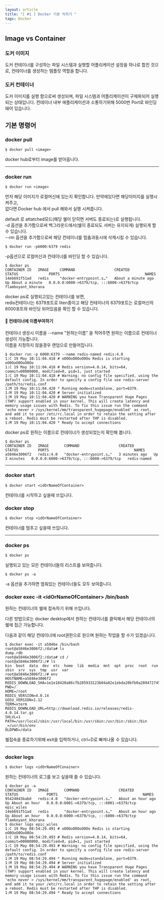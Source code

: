 ```yaml
---
layout: article
title: "[ #1 ] Docker 기본 익히기 "
tags: Docker
---
```


## Image vs Container

### 도커 이미지
도커 컨테이너를 구성하는 파일 시스템과 실행할 어플리케이션 설정을 하나로 합친 것으로, 컨테이너를 생성하는 템플릿 역할을 합니다. 

### 도커 컨테이너
도커 이미지를 실행 함으로써 생성되며, 파일 시스템과 어플리케이션이 구체화되어 실행되는 상태입니다.
컨테이너 내부 에플리케이션과 소통하기위해 5000번 Port로 바인딩 돼어 있습니다.

## 기본 명령어

### docker pull
~~~shell
$ docker pull <image>
~~~
docker hub로부터 image를 받아옵니다.

---

### docker run
~~~shell
$ docker run <image>
~~~

먼저 해당 이미지가 로컬머신에 있는지 확인합니다. 만약에있다면 해당이미지를 실행시켜주고, <br>
없다면 Docker hub 에서 pull 해와서 실행 시켜줍니다.

default 로 attatched모드(해당 쉘이 닫히면 서버도 종료되는)로 실행됩니다. <br>
-d 옵션을 추가함으로써 백그라운드에서(쉘이 종료되도 서버는 유지되게) 실행되게 할 수 있습니다. <br>
--rm 옵션을 추가함으로써 해당 컨테이너를 멈춤과동시에 삭제시킬 수 있습니다.

~~~shell
$ docker run -p6000:6379 redis
~~~
-p옵션으로 로컬머신과 컨테이너를 바인딩 할 수 있습니다.

~~~shell
$ docker ps    
CONTAINER ID   IMAGE     COMMAND                  CREATED              STATUS              PORTS                                       NAMES
14eb691f51ad   redis     "docker-entrypoint.s…"   About a minute ago   Up About a minute   0.0.0.0:6000->6379/tcp, :::6000->6379/tcp   flamboyant_khorana
~~~
docker ps로 실행되고있는 컨테이너를 보면, <br>
redis컨테이너는 6379포트로 liten중이고 해당 컨테이너의 6379포트는 로컬머신의 6000포트와 바인딩 되어있음을 확인 할 수 있습니다.


#### :rocket: <strong>컨테이너에 이름부여하기</strong>

컨테이너 생성시 이름을 --name "원하는이름" 을 적어주면 원하는 이름으로 컨테이너 생성이 가능합니다.<br>
이름을 지정하지 않을경우 랜덤으로 만들어집니다.

~~~shell
$ docker run -p 6000:6379 --name redis-named redis:4.0
1:C 19 May 10:11:04.418 # oO0OoO0OoO0Oo Redis is starting oO0OoO0OoO0Oo
1:C 19 May 10:11:04.418 # Redis version=4.0.14, bits=64, commit=00000000, modified=0, pid=1, just started
1:C 19 May 10:11:04.418 # Warning: no config file specified, using the default config. In order to specify a config file use redis-server /path/to/redis.conf
1:M 19 May 10:11:04.420 * Running mode=standalone, port=6379.
1:M 19 May 10:11:04.420 # Server initialized
1:M 19 May 10:11:04.420 # WARNING you have Transparent Huge Pages (THP) support enabled in your kernel. This will create latency and memory usage issues with Redis. To fix this issue run the command 'echo never > /sys/kernel/mm/transparent_hugepage/enabled' as root, and add it to your /etc/rc.local in order to retain the setting after a reboot. Redis must be restarted after THP is disabled.
1:M 19 May 10:11:04.420 * Ready to accept connections
~~~
docker ps로 원하는 이름으로 컨테이너가 생성되었는지 확인해 봅니다.

~~~shell
$ docker ps
CONTAINER ID   IMAGE       COMMAND                  CREATED         STATUS         PORTS                                       NAMES
a5846e3006f2   redis:4.0   "docker-entrypoint.s…"   3 minutes ago   Up 3 minutes   0.0.0.0:6000->6379/tcp, :::6000->6379/tcp   redis-named
~~~
---

### docker start

~~~shell
$ docker start <idOrNameOfContainer>
~~~
컨테이너를 시작하고 싶을때 쓰입니다.

### docker stop
~~~shell
$ docker stop <idOrNameOfContainer>
~~~
컨테이너를 멈추고 싶을때 쓰입니다.

---

### docker ps

~~~shell
$ docker ps
~~~


실행되고 있는 모든 컨테이너들의 리스트를 보여줍니다. <br>

~~~shell
$ docker ps -a
~~~
-a 옵션을 추가하면 멈춰있는 컨테이너들도 모두 보여줍니다.
### docker exec -it \<idOrNameOfContainer\> /bin/bash
원하는 컨테이너의 쉘에 접속하기 위해 쓰입니다. <br>

다른 방법으로는 docker desktop에서 원하는 컨테이너를 클릭해서 해당 컨테이너의 쉘에 접근 가능합니다. <br>

다음과 같이 해당 컨테이너에 root권한으로 원으며 원하는 작업을 할 수가 있겠습니다.
~~~shell
$ docker exec -it a5846e /bin/bash
root@a5846e3006f2:/data# ls
dump.rdb
root@a5846e3006f2:/data# cd /
root@a5846e3006f2:/# ls
bin  boot  data  dev  etc  home  lib  media  mnt  opt  proc  root  run	sbin  srv  sys	tmp  usr  var
root@a5846e3006f2:/# env
HOSTNAME=a5846e3006f2
REDIS_DOWNLOAD_SHA=1e1e18420a86cfb285933123b04a82e1ebda20bfb0a289472745a087587e93a7
PWD=/
HOME=/root
REDIS_VERSION=4.0.14
GOSU_VERSION=1.12
TERM=xterm
REDIS_DOWNLOAD_URL=http://download.redis.io/releases/redis-4.0.14.tar.gz
SHLVL=1
PATH=/usr/local/sbin:/usr/local/bin:/usr/sbin:/usr/bin:/sbin:/bin
_=/usr/bin/env
OLDPWD=/data
~~~

쉘접속을 종료하기위해 exit을 입력하거나, ctrl+D로 빠져나올 수 있습니다.


---

### docker logs


~~~shell
$ docker logs <idOrNameOfConainer>
~~~
원하는 컨테이너의 로그를 보고 싶을때 쓸 수 있습니다.

~~~shell
$ docker ps -a
CONTAINER ID   IMAGE       COMMAND                  CREATED             STATUS             PORTS                                       NAMES
95424043babd   redis:4.0   "docker-entrypoint.s…"   About an hour ago   Up About an hour   0.0.0.0:6001->6379/tcp, :::6001->6379/tcp   epic_wiles
14eb691f51ad   redis       "docker-entrypoint.s…"   About an hour ago   Up About an hour   0.0.0.0:6000->6379/tcp, :::6000->6379/tcp   flamboyant_khorana
$ docker logs epic_wiles
1:C 19 May 08:54:29.491 # oO0OoO0OoO0Oo Redis is starting oO0OoO0OoO0Oo
1:C 19 May 08:54:29.493 # Redis version=4.0.14, bits=64, commit=00000000, modified=0, pid=1, just started
1:C 19 May 08:54:29.493 # Warning: no config file specified, using the default config. In order to specify a config file use redis-server /path/to/redis.conf
1:M 19 May 08:54:29.494 * Running mode=standalone, port=6379.
1:M 19 May 08:54:29.494 # Server initialized
1:M 19 May 08:54:29.494 # WARNING you have Transparent Huge Pages (THP) support enabled in your kernel. This will create latency and memory usage issues with Redis. To fix this issue run the command 'echo never > /sys/kernel/mm/transparent_hugepage/enabled' as root, and add it to your /etc/rc.local in order to retain the setting after a reboot. Redis must be restarted after THP is disabled.
1:M 19 May 08:54:29.494 * Ready to accept connections
~~~

